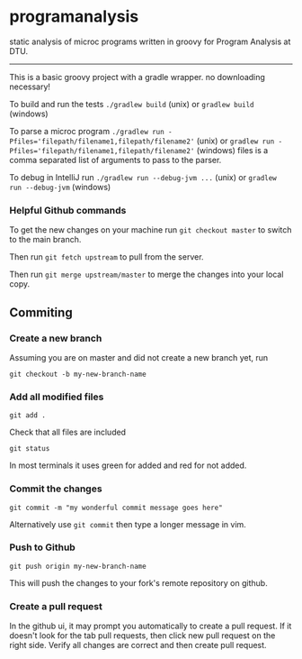 # programanalysis
static analysis of microc programs written in groovy for Program Analysis at DTU.

----

This is a basic groovy project with a gradle wrapper. no downloading necessary!

To build and run the tests `./gradlew build` (unix) or `gradlew build` (windows)

To parse a microc program `./gradlew run -Pfiles='filepath/filename1,filepath/filename2'` (unix) or `gradlew run -Pfiles='filepath/filename1,filepath/filename2'` (windows)
files is a comma separated list of arguments to pass to the parser.

To debug in IntelliJ run `./gradlew run --debug-jvm ...` (unix) or `gradlew run --debug-jvm` (windows)

### Helpful Github commands

To get the new changes on your machine run `git checkout master` to switch to the main branch. 

Then run `git fetch upstream` to pull from the server. 

Then run `git merge upstream/master` to merge the changes into your local copy.

## Commiting

### Create a new branch

Assuming you are on master and did not create a new branch yet, run

`git checkout -b my-new-branch-name`

### Add all modified files

`git add .`

Check that all files are included

`git status`

In most terminals it uses green for added and red for not added.

### Commit the changes

`git commit -m "my wonderful commit message goes here"`

Alternatively use `git commit` then type a longer message in vim.

### Push to Github

`git push origin my-new-branch-name`

This will push the changes to your fork's remote repository on github.

### Create a pull request

In the github ui, it may prompt you automatically to create a pull request.  If it doesn't look for the tab pull
requests, then click new pull request on the right side.  Verify all changes are correct and then create pull request.

